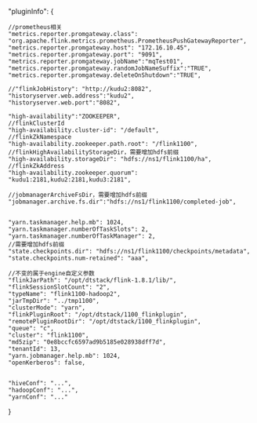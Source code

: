 
"pluginInfo": {

    //prometheus相关
    "metrics.reporter.promgateway.class": "org.apache.flink.metrics.prometheus.PrometheusPushGatewayReporter",
    "metrics.reporter.promgateway.host": "172.16.10.45",
    "metrics.reporter.promgateway.port": "9091",
    "metrics.reporter.promgateway.jobName":"mqTest01",
    "metrics.reporter.promgateway.randomJobNameSuffix":"TRUE",
    "metrics.reporter.promgateway.deleteOnShutdown":"TRUE",

    //"flinkJobHistory": "http://kudu2:8082",
    "historyserver.web.address":"kudu2",
    "historyserver.web.port":"8082",

    "high-availability":"ZOOKEEPER",
    //flinkClusterId
    "high-availability.cluster-id": "/default",
    //flinkZkNamespace
    "high-availability.zookeeper.path.root": "/flink1100",
    //flinkHighAvailabilityStorageDir，需要增加hdfs前缀
    "high-availability.storageDir": "hdfs://ns1/flink1100/ha",
    //flinkZkAddress
    "high-availability.zookeeper.quorum": "kudu1:2181,kudu2:2181,kudu3:2181",

    //jobmanagerArchiveFsDir，需要增加hdfs前缀
    "jobmanager.archive.fs.dir":"hdfs://ns1/flink1100/completed-job",


    "yarn.taskmanager.help.mb": 1024,
    "yarn.taskmanager.numberOfTaskSlots": 2,
    "yarn.taskmanager.numberOfTaskManager": 2,
    //需要增加hdfs前缀
    "state.checkpoints.dir": "hdfs://ns1/flink1100/checkpoints/metadata",
    "state.checkpoints.num-retained": "aaa",
    
    //不变的属于engine自定义参数
    "flinkJarPath": "/opt/dtstack/flink-1.8.1/lib/",
    "flinkSessionSlotCount": "2",
    "typeName": "flink1100-hadoop2",
    "jarTmpDir": "../tmp1100",
    "clusterMode": "yarn",
    "flinkPluginRoot": "/opt/dtstack/1100_flinkplugin",
    "remotePluginRootDir": "/opt/dtstack/1100_flinkplugin",
    "queue": "c",
    "cluster": "flink1100",
    "md5zip": "0e8bccfc6597ad9b5185e028938dff7d",
    "tenantId": 13,
    "yarn.jobmanager.help.mb": 1024,
    "openKerberos": false,
    
    
    "hiveConf": "...",
    "hadoopConf": "...",
    "yarnConf": "..."
}